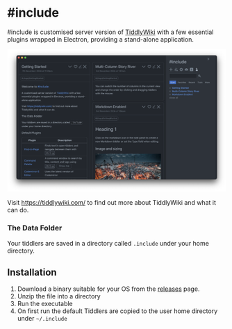 # #include 

#include is customised server version of [TiddlyWiki](https://tiddlywiki.com) with a few essential plugins wrapped in Electron, providing a stand-alone application.

![Screenshot](https://raw.githubusercontent.com/ahanniga/include/refs/heads/main/resources/include-sshot.png)

Visit <https://tiddlywiki.com/> to find out more about TiddlyWiki and what it can do.

### The Data Folder

Your tiddlers are saved in a directory called `.include` under your home directory.

## Installation

1. Download a binary suitable for your OS from the [releases](https://github.com/ahanniga/tiddly-dark-desktop/releases/) page.
2. Unzip the file into a directory
3. Run the executable
4. On first run the default Tiddlers are copied to the user home directory under `~/.include`

